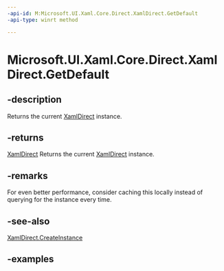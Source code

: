 ```yaml
---
-api-id: M:Microsoft.UI.Xaml.Core.Direct.XamlDirect.GetDefault
-api-type: winrt method

---
```

<!-- Method syntax.
public IXamlDirect XamlDirect.GetDefault()
-->

# Microsoft.UI.Xaml.Core.Direct.XamlDirect.GetDefault



## -description
Returns the current [XamlDirect](xamldirect.md) instance. 



## -returns
[XamlDirect](xamldirect.md)
Returns the current [XamlDirect](xamldirect.md) instance. 



## -remarks
For even better performance, consider caching this locally instead of querying for the instance every time.



## -see-also
[XamlDirect.CreateInstance](/uwp/api/windows.ui.xaml.core.direct.xamldirect.createinstance)



## -examples



